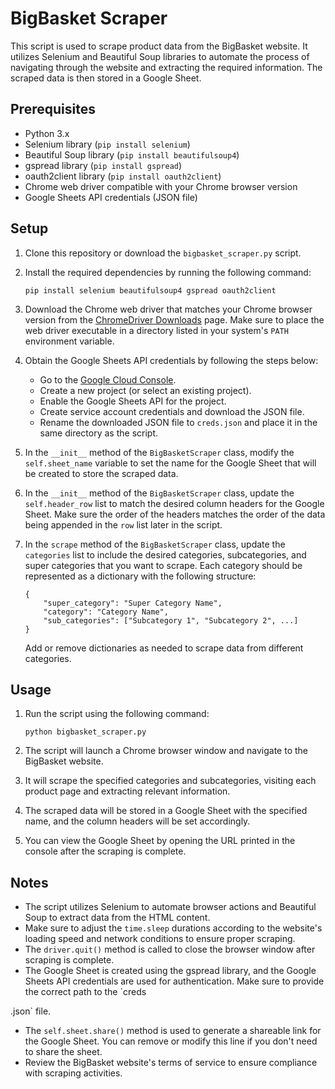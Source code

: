 # BigBasket Scraper

This script is used to scrape product data from the BigBasket website. It utilizes Selenium and Beautiful Soup libraries to automate the process of navigating through the website and extracting the required information. The scraped data is then stored in a Google Sheet.

## Prerequisites

- Python 3.x
- Selenium library (`pip install selenium`)
- Beautiful Soup library (`pip install beautifulsoup4`)
- gspread library (`pip install gspread`)
- oauth2client library (`pip install oauth2client`)
- Chrome web driver compatible with your Chrome browser version
- Google Sheets API credentials (JSON file)

## Setup

1. Clone this repository or download the `bigbasket_scraper.py` script.
2. Install the required dependencies by running the following command:

   ```
   pip install selenium beautifulsoup4 gspread oauth2client
   ```

3. Download the Chrome web driver that matches your Chrome browser version from the [ChromeDriver Downloads](https://sites.google.com/a/chromium.org/chromedriver/downloads) page. Make sure to place the web driver executable in a directory listed in your system's `PATH` environment variable.

4. Obtain the Google Sheets API credentials by following the steps below:
   - Go to the [Google Cloud Console](https://console.developers.google.com/).
   - Create a new project (or select an existing project).
   - Enable the Google Sheets API for the project.
   - Create service account credentials and download the JSON file.
   - Rename the downloaded JSON file to `creds.json` and place it in the same directory as the script.

5. In the `__init__` method of the `BigBasketScraper` class, modify the `self.sheet_name` variable to set the name for the Google Sheet that will be created to store the scraped data.

6. In the `__init__` method of the `BigBasketScraper` class, update the `self.header_row` list to match the desired column headers for the Google Sheet. Make sure the order of the headers matches the order of the data being appended in the `row` list later in the script.

7. In the `scrape` method of the `BigBasketScraper` class, update the `categories` list to include the desired categories, subcategories, and super categories that you want to scrape. Each category should be represented as a dictionary with the following structure:

   ```
   {
       "super_category": "Super Category Name",
       "category": "Category Name",
       "sub_categories": ["Subcategory 1", "Subcategory 2", ...]
   }
   ```

   Add or remove dictionaries as needed to scrape data from different categories.

## Usage

1. Run the script using the following command:

   ```
   python bigbasket_scraper.py
   ```

2. The script will launch a Chrome browser window and navigate to the BigBasket website.
3. It will scrape the specified categories and subcategories, visiting each product page and extracting relevant information.
4. The scraped data will be stored in a Google Sheet with the specified name, and the column headers will be set accordingly.
5. You can view the Google Sheet by opening the URL printed in the console after the scraping is complete.

## Notes

- The script utilizes Selenium to automate browser actions and Beautiful Soup to extract data from the HTML content.
- Make sure to adjust the `time.sleep` durations according to the website's loading speed and network conditions to ensure proper scraping.
- The `driver.quit()` method is called to close the browser window after scraping is complete.
- The Google Sheet is created using the gspread library, and the Google Sheets API credentials are used for authentication. Make sure to provide the correct path to the `creds

.json` file.
- The `self.sheet.share()` method is used to generate a shareable link for the Google Sheet. You can remove or modify this line if you don't need to share the sheet.
- Review the BigBasket website's terms of service to ensure compliance with scraping activities.
